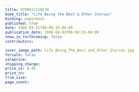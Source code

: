 ```yaml
---
title: 9780811210539
book_title: "Life Being the Best & Other Stories"
binding: paperback
published: true
date: 1988-04-01T06:00:33-04:00
publication_date: 1988-04-01T06:00:33-04:00
show_in_forthcoming: false
contributors:

cover_image_path: Life_Being_The_Best_and_Other_Stories.jpg
forsale: false
saleprice:
shipping_charge:
price_us: 8.95
price_cn:
trim_size:
page_count:
---
```


